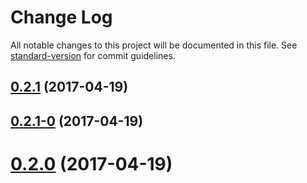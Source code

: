 # Change Log

All notable changes to this project will be documented in this file. See [standard-version](https://github.com/conventional-changelog/standard-version) for commit guidelines.

<a name="0.2.1"></a>
## [0.2.1](https://github.com/nelsera/challange-front/compare/v0.2.1-0...v0.2.1) (2017-04-19)



<a name="0.2.1-0"></a>
## [0.2.1-0](https://github.com/nelsera/challange-front/compare/v0.2.1...v0.2.1-0) (2017-04-19)



<a name="0.2.0"></a>
# [0.2.0](https://github.com/nelsera/challange-front/compare/v0.2.1...v0.2.0) (2017-04-19)
